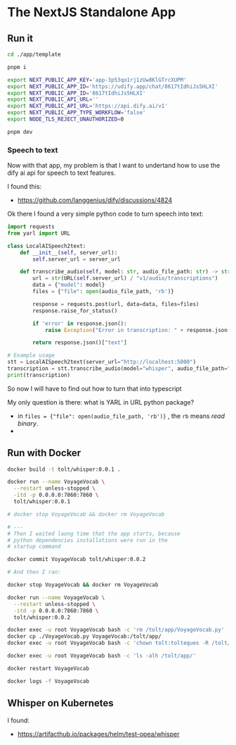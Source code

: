 # The NextJS Standalone App

## Run it

```bash
cd ./app/template

pnpm i

export NEXT_PUBLIC_APP_KEY='app-3p53qo1rj1zUw8KlGTrcXUPM'
export NEXT_PUBLIC_APP_ID='https://udify.app/chat/8617tIdhiJs5HLXI'
export NEXT_PUBLIC_APP_ID='8617tIdhiJs5HLXI'
export NEXT_PUBLIC_API_URL=''
export NEXT_PUBLIC_API_URL='https://api.dify.ai/v1'
export NEXT_PUBLIC_APP_TYPE_WORKFLOW='false'
export NODE_TLS_REJECT_UNAUTHORIZED=0

pnpm dev

```

### Speech to text

Now with that app, my problem is that I want to undertand how to use the dify ai api for speech to text features. 

I found this:

* https://github.com/langgenius/dify/discussions/4824


Ok there I found a very simple python code to turn speech into text:

```Python
import requests
from yarl import URL

class LocalAISpeech2text:
    def __init__(self, server_url):
        self.server_url = server_url

    def transcribe_audio(self, model: str, audio_file_path: str) -> str:
        url = str(URL(self.server_url) / "v1/audio/transcriptions")
        data = {"model": model}
        files = {"file": open(audio_file_path, 'rb')}

        response = requests.post(url, data=data, files=files)
        response.raise_for_status()

        if 'error' in response.json():
            raise Exception("Error in transcription: " + response.json()['error'])

        return response.json()["text"]

# Example usage
stt = LocalAISpeech2text(server_url="http://localhost:5000")
transcription = stt.transcribe_audio(model="whisper", audio_file_path="path/to/audio/file.wav")
print(transcription)
```

So now I will have to find out how to turn that into typescript

My only question is there: what is YARL in URL python package?

* in `files = {"file": open(audio_file_path, 'rb')}` , the `rb` means _read binary_.
* 



## Run with Docker

```bash
docker build -t tolt/whisper:0.0.1 .
```

```bash
docker run --name VoyageVocab \
  --restart unless-stopped \
  -itd -p 0.0.0.0:7860:7860 \
  tolt/whisper:0.0.1

# docker stop VoyageVocab && docker rm VoyageVocab

# ---
# Then I waited laong time that the app starts, because
# python dependencies installations were run in the
# startup command

docker commit VoyageVocab tolt/whisper:0.0.2

# And then I ran:

docker stop VoyageVocab && docker rm VoyageVocab

docker run --name VoyageVocab \
  --restart unless-stopped \
  -itd -p 0.0.0.0:7860:7860 \
  tolt/whisper:0.0.2

docker exec -u root VoyageVocab bash -c 'rm /tolt/app/VoyageVocab.py'
docker cp ./VoyageVocab.py VoyageVocab:/tolt/app/
docker exec -u root VoyageVocab bash -c 'chown tolt:tolteques -R /tolt/app/'

docker exec -u root VoyageVocab bash -c 'ls -alh /tolt/app/'

docker restart VoyageVocab

docker logs -f VoyageVocab


```


## Whisper on Kubernetes

I found:

* https://artifacthub.io/packages/helm/test-opea/whisper